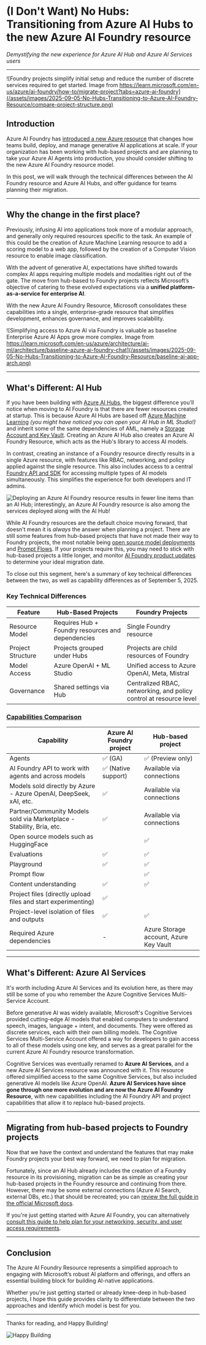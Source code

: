# **(I Don't Want) No Hubs**: Transitioning from Azure AI Hubs to the new Azure AI Foundry resource

*Demystifying the new experience for Azure AI Hub and Azure AI Services users*

---

![Foundry projects simplify initial setup and reduce the number of discrete services required to get started. Image from https://learn.microsoft.com/en-us/azure/ai-foundry/how-to/migrate-project?tabs=azure-ai-foundry](/assets/images/2025-09-05-No-Hubs-Transitioning-to-Azure-AI-Foundry-Resource/compare-project-structure.png)

## Introduction

Azure AI Foundry has [introduced a new Azure resource](https://learn.microsoft.com/en-us/azure/ai-services/multi-service-resource?context=%2Fazure%2Fai-foundry%2Fcontext%2Fcontext&pivots=azportal) that changes how teams build, deploy, and manage generative AI applications at scale. If your organization has been working with hub-based projects and are planning to take your Azure AI Agents into production, you should consider shifting to the new Azure AI Foundry resource model.

In this post, we will walk through the technical differences between the AI Foundry resource and Azure AI Hubs, and offer guidance for teams planning their migration.

---

## Why the change in the first place?

Previously, infusing AI into applications took more of a modular approach, and generally only required resources specific to the task. An example of this could be the creation of Azure Machine Learning resource to add a scoring model to a web app, followed by the creation of a Computer Vision resource to enable image classification.

With the advent of generative AI, expectations have shifted towards complex AI apps requiring multiple models and modalities right out of the gate. The move from hub-based to Foundry projects reflects Microsoft’s objective of catering to these evolved expectations via a **unified platform-as-a-service for enterprise AI**. 

With the new Azure AI Foundry Resource, Microsoft consolidates these capabilities into a single, enterprise-grade resource that simplifies development, enhances governance, and improves scalability.

![Simplifying access to Azure AI via Foundry is valuable as baseline Enterprise Azure AI Apps grow more complex. Image from https://learn.microsoft.com/en-us/azure/architecture/ai-ml/architecture/baseline-azure-ai-foundry-chat](/assets/images/2025-09-05-No-Hubs-Transitioning-to-Azure-AI-Foundry-Resource/baseline-ai-app-arch.png)

---

## What's Different: AI Hub

If you have been building with [Azure AI Hubs](https://learn.microsoft.com/en-us/azure/ai-foundry/concepts/ai-resources), the biggest difference you'll notice when moving to AI Foundry is that there are fewer resources created at startup. This is because Azure AI Hubs are based off [Azure Machine Learning](https://azure.microsoft.com/en-us/products/machine-learning/?msockid=199a3d1800c5654634e3293d01a064f8) *(you might have noticed you can open your AI Hub in ML Studio!)* and inherit some of the same dependencies of AML, namely a [Storage Account and Key Vault](https://learn.microsoft.com/en-us/azure/ai-foundry/concepts/ai-resources#storage-and-key-vault-dependent-resources). Creating an Azure AI Hub also creates an Azure AI Foundry Resource, which acts as the Hub's library to access AI models. 

In contrast, creating an instance of a Foundry resource directly results in a single Azure resource, with features like RBAC, networking, and policy applied against the single resource. This also includes access to a central [Foundry API and SDK](https://learn.microsoft.com/en-us/azure/ai-foundry/how-to/develop/sdk-overview?tabs=sync&pivots=programming-language-python) for accessing multiple types of AI models simultaneously. This simplifies the experience for both developers and IT admins.

![Deploying an Azure AI Foundry resource results in fewer line items than an AI Hub; interestingly, an Azure AI Foundry resource is also among the services deployed along with the AI Hub!](/assets/images/2025-09-05-No-Hubs-Transitioning-to-Azure-AI-Foundry-Resource/compare-deployed-resources.png)

While AI Foundry resources are the default choice moving forward, that doesn't mean it is *always* the answer when planning a project. There are still some features from hub-based projects that have not made their way to Foundry projects, the most notable being [open source model deployments](https://learn.microsoft.com/en-us/azure/machine-learning/how-to-use-foundation-models?view=azureml-api-2) and [Prompt Flows](https://learn.microsoft.com/en-us/azure/machine-learning/prompt-flow/overview-what-is-prompt-flow?view=azureml-api-2). If your projects require this, you may need to stick with hub-based projects a little longer, and monitor [AI Foundry product updates](https://learn.microsoft.com/en-us/azure/ai-foundry/whats-new-azure-ai-foundry) to determine your ideal migration date.

To close out this segment, here's a summary of key technical differences between the two, as well as capability differences as of September 5, 2025.

### Key Technical Differences

| Feature | Hub-Based Projects | Foundry Projects |
|---------|--------------------|------------------|
| Resource Model | Requires Hub + Foundry resources and dependencies | Single Foundry resource |
| Project Structure | Projects grouped under Hubs | Projects are child resources of Foundry |
| Model Access | Azure OpenAI + ML Studio | Unified access to Azure OpenAI, Meta, Mistral |
| Governance | Shared settings via Hub | Centralized RBAC, networking, and policy control at resource level |

### [Capabilities Comparison](https://learn.microsoft.com/en-us/azure/ai-foundry/what-is-azure-ai-foundry#which-type-of-project-do-i-need)

| Capability                                                                 | Azure AI Foundry project         | Hub-based project                                 |
|----------------------------------------------------------------------------|----------------------------------|---------------------------------------------------|
| Agents                                                                     | ✅ (GA)                          | ✅ (Preview only)                                |
| AI Foundry API to work with agents and across models                       | ✅ (Native support)              | Available via connections                        |
| Models sold directly by Azure - Azure OpenAI, DeepSeek, xAI, etc.          | ✅                               | Available via connections                         |
| Partner/Community Models sold via Marketplace - Stability, Bria, etc.      | ✅                               | Available via connections                         |
| Open source models such as HuggingFace                                     |                                  | ✅                                                |
| Evaluations                                                                | ✅                               | ✅                                                |
| Playground                                                                 | ✅                               | ✅                                                |
| Prompt flow                                                                |                                  | ✅                                                |
| Content understanding                                                      | ✅                               | ✅                                                |
| Project files (directly upload files and start experimenting)              | ✅                               |                                                   |
| Project-level isolation of files and outputs                               | ✅                               | ✅                                                |
| Required Azure dependencies                                                | -                                | Azure Storage account, Azure Key Vault            |

---

## What's Different: Azure AI Services

It's worth including Azure AI Services and its evolution here, as there may still be some of you who remember the Azure Cognitive Services Multi-Service Account. 

Before generative AI was widely available, Microsoft's Cognitive Services provided cutting-edge AI models that enabled computers to understand speech, images, language + intent, and documents. They were offered as discrete services, each with their own billing models. The Cognitive Services Multi-Service Account offered a way for developers to gain access to all of these models using one key, and serves as a great parallel for the current Azure AI Foundry resource transformation.

Cognitive Services was eventually renamed to **Azure AI Services**, and a new Azure AI Services resource was announced with it. This resource offered simplified access to the same Cognitive Services, but also included generative AI models like Azure OpenAI. **Azure AI Services have since gone through one more evolution and are now the Azure AI Foundry Resource**, with new capabilities including the AI Foundry API and project capabilities that allow it to replace hub-based projects.

---

## Migrating from hub-based projects to Foundry projects

Now that we have the context and understand the features that may make Foundry projects your best way forward, we need to plan for migration.

Fortunately, since an AI Hub already includes the creation of a Foundry resource in its provisioning, migration can be as simple as creating your hub-based projects in the Foundry resource and continuing from there. However, there may be some external connections (Azure AI Search, external DBs, etc.) that should be recreated; you can [review the full guide in the official Microsoft docs](https://learn.microsoft.com/en-us/azure/ai-foundry/how-to/migrate-project?tabs=azure-ai-foundry).

If you're just getting started with Azure AI Foundry, you can alternatively [consult this guide to help plan for your networking, security, and user access requirements](https://learn.microsoft.com/en-us/azure/ai-foundry/concepts/planning).

---

## Conclusion

The Azure AI Foundry Resource represents a simplified approach to engaging with Microsoft’s robust AI platform and offerings, and offers an essential building block for building AI-native applications.

Whether you're just getting started or already knee-deep in hub-based projects, I hope this guide provides clarity to differentiate between the two approaches and identify which model is best for you.

---

Thanks for reading, and Happy Building!

![Happy Building](/assets/images/happy-building.png)